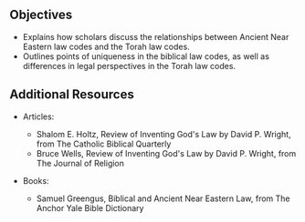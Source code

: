 ---
---

## Objectives

- Explains how scholars discuss the relationships between Ancient Near Eastern law codes and the Torah law codes.
- Outlines points of uniqueness in the biblical law codes, as well as differences in legal perspectives in the Torah law codes.

## Additional Resources

- Articles:
  - Shalom E. Holtz, Review of Inventing God's Law by David P. Wright, from The Catholic Biblical Quarterly
  - Bruce Wells, Review of Inventing God's Law by David P. Wright, from The Journal of Religion

- Books:
  - Samuel Greengus, Biblical and Ancient Near Eastern Law, from The Anchor Yale Bible Dictionary

